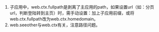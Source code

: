 1. 子应用中，web.ctx.fullpath是剥离了主应用的path，如果设置url（如：分页url，判断登陆转到主页）时，需手动设置：加上子应用前缀，或将web.ctx.fullpath改为web.ctx.homedomain。
2. web.seeother与web.ctx有关，注意路径问题。
